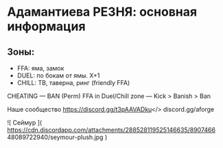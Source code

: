 # **Адамантиева РЕЗНЯ**: основная информация

## Зоны:
- FFA: яма, замок
- DUEL: по бокам от ямы. X+1
- CHILL: ТВ, таверна, ринг (friendly FFA)

CHEATING — BAN (Perm)
FFA in Duel/Chill zone — Kick > Banish > Ban

Наше сообщество <a id="Adamdntium FORGE">https://discord.gg/t3pAAVADku</>
discord.gg/aforge

![ Сеймур ]( https://cdn.discordapp.com/attachments/288528119525146635/8907466 
48089722940/seymour-plush.jpg )
